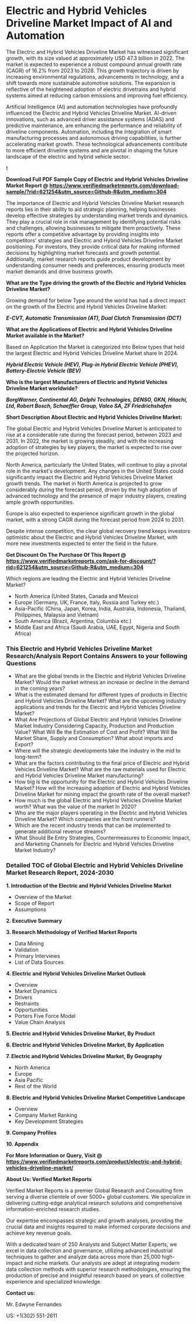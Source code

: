<meta name="title" content="Global  Electric and Hybrid Vehicles Driveline Market Impact of AI and Automation"><meta name="description" content="  The Electric and Hybrid Vehicles Driveline Market has witnessed significant growth, with its size valued at approximately USD 47.3 billion in 2022. The market is exp"><meta name="title" content=" Electric and Hybrid Vehicles Driveline Market Size, Share, Scope, Trends, Growth, Opportunities, Analysis, Forecast"> <h1>Electric and Hybrid Vehicles Driveline Market Impact of AI and Automation</h1> <p>The Electric and Hybrid Vehicles Driveline Market has witnessed significant growth, with its size valued at approximately USD 47.3 billion in 2022. The market is expected to experience a robust compound annual growth rate (CAGR) of 16.2% from 2023 to 2028. This growth trajectory is driven by increasing environmental regulations, advancements in technology, and a shift towards more sustainable automotive solutions. The expansion is reflective of the heightened adoption of electric drivetrains and hybrid systems aimed at reducing carbon emissions and improving fuel efficiency.</p> <p>Artificial Intelligence (AI) and automation technologies have profoundly influenced the Electric and Hybrid Vehicles Driveline Market. AI-driven innovations, such as advanced driver assistance systems (ADAS) and predictive maintenance, are enhancing the performance and reliability of driveline components. Automation, including the integration of smart manufacturing processes and autonomous driving capabilities, is further accelerating market growth. These technological advancements contribute to more efficient driveline systems and are pivotal in shaping the future landscape of the electric and hybrid vehicle sector.</p> t</p><p id="" class=""><strong>Download Full PDF Sample Copy of Electric and Hybrid Vehicles Driveline Market Report @ <a href="https://www.verifiedmarketreports.com/download-sample/?rid=621254&utm_source=Github-R&utm_medium=304" target="_blank">https://www.verifiedmarketreports.com/download-sample/?rid=621254&utm_source=Github-R&utm_medium=304</a></strong></p><p>The importance of&nbsp;Electric and Hybrid Vehicles Driveline Market research reports lies in their ability to aid strategic planning, helping businesses develop effective strategies by understanding market trends and dynamics. They play a crucial role in risk management by identifying potential risks and challenges, allowing businesses to mitigate them proactively. These reports offer a competitive advantage by providing insights into competitors' strategies and Electric and Hybrid Vehicles Driveline Market positioning. For investors, they provide critical data for making informed decisions by highlighting market forecasts and growth potential. Additionally, market research reports guide product development by understanding consumer needs and preferences, ensuring products meet market demands and drive business growth.</p><p><strong>What are the&nbsp;Type driving the growth of the Electric and Hybrid Vehicles Driveline Market?</strong></p><p id="" class="">Growing demand for below Type around the world has had a direct impact on the growth of the Electric and Hybrid Vehicles Driveline Market:</p><em><strong>E-CVT, Automatic Transmission (AT), Dual Clutch Transmission (DCT)</strong></em></p><strong>What are the&nbsp;Applications&nbsp;of Electric and Hybrid Vehicles Driveline Market available in the Market?</strong></p><p id="" class="">Based on Application the Market is categorized into Below types that held the largest Electric and Hybrid Vehicles Driveline Market share In 2024.</p><em><strong>Hybrid Electric Vehicle (HEV), Plug-in Hybrid Electric Vehicle (PHEV), Battery-Electric Vehicle (BEV)</strong></em></p><strong>Who is the largest Manufacturers of Electric and Hybrid Vehicles Driveline Market worldwide?</strong></p><p><em><strong>BorgWarner, Continental AG, Delphi Technologies, DENSO, GKN, Hitachi, Ltd, Robert Bosch, Schaeffler Group, Valeo SA, ZF Friedrichshafen</strong></em></p><p id="" class=""><strong>Short Description About Electric and Hybrid Vehicles Driveline Market:</strong></p><p>The global Electric and Hybrid Vehicles Driveline Market is anticipated to rise at a considerable rate during the forecast period, between 2023 and 2031. In 2022, the market is growing steadily, and with the increasing adoption of strategies by key players, the market is expected to rise over the projected horizon.</p><p>North America, particularly the United States, will continue to play a pivotal role in the market's development. Any changes in the United States could significantly impact the Electric and Hybrid Vehicles Driveline Market growth trends. The market in North America is projected to grow considerably during the forecast period, driven by the high adoption of advanced technology and the presence of major industry players, creating ample growth opportunities.</p><p>Europe is also expected to experience significant growth in the global market, with a strong CAGR during the forecast period from 2024 to 2031.</p><p>Despite intense competition, the clear global recovery trend keeps investors optimistic about the Electric and Hybrid Vehicles Driveline Market, with more new investments expected to enter the field in the future.</p><p id="" class=""><strong>Get Discount On The Purchase Of This Report @ <a href="https://www.verifiedmarketreports.com/ask-for-discount/?rid=621254&utm_source=Github-R&utm_medium=304" target="_blank">https://www.verifiedmarketreports.com/ask-for-discount/?rid=621254&utm_source=Github-R&utm_medium=304</a></strong></p>Which regions are leading the Electric and Hybrid Vehicles Driveline Market?</p><ul><li>North America (United States, Canada and Mexico)</li><li>Europe (Germany, UK, France, Italy, Russia and Turkey etc.)</li><li>Asia-Pacific (China, Japan, Korea, India, Australia, Indonesia, Thailand, Philippines, Malaysia and Vietnam)</li><li>South America (Brazil, Argentina, Columbia etc.)</li><li>Middle East and Africa (Saudi Arabia, UAE, Egypt, Nigeria and South Africa)</li></ul><h3 id="" class="">This Electric and Hybrid Vehicles Driveline Market Research/Analysis Report Contains Answers to your following Questions</h3><ul><li>What are the global trends in the Electric and Hybrid Vehicles Driveline Market? Would the market witness an increase or decline in the demand in the coming years?</li><li>What is the estimated demand for different types of products in Electric and Hybrid Vehicles Driveline Market? What are the upcoming industry applications and trends for the Electric and Hybrid Vehicles Driveline Market?</li><li>What Are Projections of Global Electric and Hybrid Vehicles Driveline Market Industry Considering Capacity, Production and Production Value? What Will Be the Estimation of Cost and Profit? What Will Be Market Share, Supply and Consumption? What about imports and Export?</li><li>Where will the strategic developments take the industry in the mid to long-term?</li><li>What are the factors contributing to the final price of Electric and Hybrid Vehicles Driveline Market? What are the raw materials used for Electric and Hybrid Vehicles Driveline Market manufacturing?</li><li>How big is the opportunity for the Electric and Hybrid Vehicles Driveline Market? How will the increasing adoption of Electric and Hybrid Vehicles Driveline Market for mining impact the growth rate of the overall market?</li><li>How much is the global Electric and Hybrid Vehicles Driveline Market worth? What was the value of the market In 2020?</li><li>Who are the major players operating in the Electric and Hybrid Vehicles Driveline Market? Which companies are the front runners?</li><li>Which are the recent industry trends that can be implemented to generate additional revenue streams?</li><li>What Should Be Entry Strategies, Countermeasures to Economic Impact, and Marketing Channels for Electric and Hybrid Vehicles Driveline Market Industry?</li></ul><h3 id="" class="">Detailed TOC of Global Electric and Hybrid Vehicles Driveline Market Research Report, 2024-2030</h3><p id="" class=""><strong>1. Introduction of the Electric and Hybrid Vehicles Driveline Market</strong></p><ul><li>Overview of the Market</li><li>Scope of Report</li><li>Assumptions</li></ul><p id="" class=""><strong>2. Executive Summary</strong></p><p id="" class=""><strong>3. Research Methodology of Verified Market Reports</strong></p><ul><li>Data Mining</li><li>Validation</li><li>Primary Interviews</li><li>List of Data Sources</li></ul><p id="" class=""><strong>4. Electric and Hybrid Vehicles Driveline Market Outlook</strong></p><ul><li>Overview</li><li>Market Dynamics</li><li>Drivers</li><li>Restraints</li><li>Opportunities</li><li>Porters Five Force Model</li><li>Value Chain Analysis</li></ul><p id="" class=""><strong>5. Electric and Hybrid Vehicles Driveline Market, By Product</strong></p><p id="" class=""><strong>6. Electric and Hybrid Vehicles Driveline Market, By Application</strong></p><p id="" class=""><strong>7. Electric and Hybrid Vehicles Driveline Market, By Geography</strong></p><ul><li>North America</li><li>Europe</li><li>Asia Pacific</li><li>Rest of the World</li></ul><p id="" class=""><strong>8. Electric and Hybrid Vehicles Driveline Market Competitive Landscape</strong></p><ul><li>Overview</li><li>Company Market Ranking</li><li>Key Development Strategies</li></ul><p id="" class=""><strong>9. Company Profiles</strong></p><p id="" class=""><strong>10. Appendix</strong></p><p id="" class=""><strong>For More Information or Query, Visit @ <a href="https://www.verifiedmarketreports.com/product/electric-and-hybrid-vehicles-driveline-market/" target="_blank">https://www.verifiedmarketreports.com/product/electric-and-hybrid-vehicles-driveline-market/</a></strong></p><p id="" class=""><strong>About Us: Verified Market Reports</strong></p><p id="" class="">Verified Market Reports is a premier Global Research and Consulting firm serving a diverse clientele of over 5000+ global customers. We specialize in delivering cutting-edge analytical research solutions and comprehensive information-enriched research studies.</p><p id="" class="">Our expertise encompasses strategic and growth analyses, providing the crucial data and insights required to make informed corporate decisions and achieve key revenue goals.</p><p id="" class="">With a dedicated team of 250 Analysts and Subject Matter Experts, we excel in data collection and governance, utilizing advanced industrial techniques to gather and analyze data across more than 25,000 high-impact and niche markets. Our analysts are adept at integrating modern data collection methods with superior research methodologies, ensuring the production of precise and insightful research based on years of collective experience and specialized knowledge.</p><p id="" class=""><strong>Contact us:</strong></p><p id="" class="">Mr. Edwyne Fernandes</p><p id="" class="">US: +1(302) 551-2611</p>